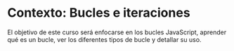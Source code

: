 # Contexto: Bucles e iteraciones
El objetivo de este curso será enfocarse en los bucles JavaScript, aprender qué es un bucle, ver los diferentes tipos de bucle y detallar su uso.